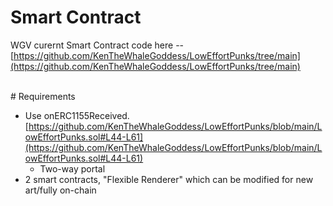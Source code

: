 # Smart Contract

WGV curernt Smart Contract code here -- [https://github.com/KenTheWhaleGoddess/LowEffortPunks/tree/main](https://github.com/KenTheWhaleGoddess/LowEffortPunks/tree/main)

\
\# Requirements

* Use onERC1155Received. [https://github.com/KenTheWhaleGoddess/LowEffortPunks/blob/main/LowEffortPunks.sol#L44-L61](https://github.com/KenTheWhaleGoddess/LowEffortPunks/blob/main/LowEffortPunks.sol#L44-L61)
  * Two-way portal
* 2 smart contracts, "Flexible Renderer" which can be modified for new art/fully on-chain

##
